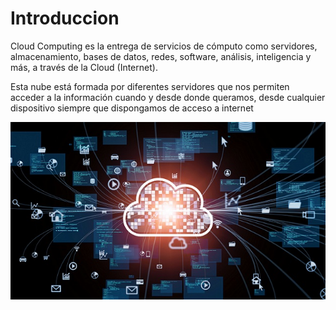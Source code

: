 # Introduccion

Cloud Computing es la entrega de servicios de cómputo como servidores, almacenamiento, bases de datos, redes, software, análisis, inteligencia y más, a través de la Cloud (Internet).

Esta nube está formada por diferentes servidores que nos permiten acceder a la información cuando y desde donde queramos, desde cualquier dispositivo siempre que dispongamos de acceso a internet

![img12](/img/cloud1.jpg)

